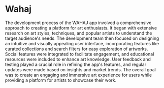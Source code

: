# Wahaj
The development process of the WAHAJ app involved a comprehensive approach to creating a platform for art enthusiasts. It began with extensive research on art styles, techniques, and popular artists to understand the target audience's needs. The development team then focused on designing an intuitive and visually appealing user interface, incorporating features like curated collections and search filters for easy exploration of artworks. Social features were integrated to facilitate engagement, and educational resources were included to enhance art knowledge.  User feedback and testing played a crucial role in refining the app's features, and regular updates were made based on insights and market trends. The overall goal was to create an engaging and immersive art experience for users while providing a platform for artists to showcase their work.

  <div align="center">
     <img src="(https://github.com/Taif0bader/Wahaj/assets/106008150/87257659-9037-472d-ba94-e0b46cbf641b)" alt=""  >
   </div>
 
  


